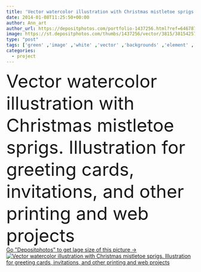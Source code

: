 ```yaml
---
title: 'Vector watercolor illustration with Christmas mistletoe sprigs'
date: 2014-01-08T11:25:50+00:00
author: Ann_art
author_url: https://depositphotos.com/portfolio-1437256.html?ref=64678756
image: https://st.depositphotos.com/thumbs/1437256/vector/3815/38154257/api_thumb_450.jpg?forcejpeg=true
type: "post"
tags: ['green' ,'image' ,'white' ,'vector' ,'backgrounds' ,'element' ,'illustration' ,'design' ,'painting' ,'christmas' ,'decoration' ,'holiday' ,'new' ,'art' ,'season' ,'nature' ,'herb' ,'leaf' ,'plants' ,'floral' ,'pattern' ,'fruit' ,'branch' ,'foliage' ,'seamless' ,'ornament' ,'watercolor' ,'year' ,'traditional' ,'wallpaper' ,'drawing' ,'repetition' ,'twig' ,'berries' ,'symbols' ,'mistletoe' ,'celebrations' ,'Christmas cards' ]
categories: 
  - project
---
```

<div aling="center">
            <font size="60"> Vector watercolor illustration with Christmas mistletoe sprigs. Illustration for greeting cards, invitations, and other printing and web projects</font>   
</div>
<div>
    <a href='https://st.depositphotos.com/thumbs/1437256/vector/3815/38154257/api_thumb_450.jpg?forcejpeg=true?ref=64678756' target=_blank > Go "Depositphotos" to get lage size of this picture ->
        <img href='https://st.depositphotos.com/thumbs/1437256/vector/3815/38154257/api_thumb_450.jpg?forcejpeg=true?ref=64678756' src='https://st.depositphotos.com/1437256/3815/v/950/depositphotos_38154257-stock-illustration-vector-watercolor-illustration-with-christmas.jpg?forcejpeg=true' alt='Vector watercolor illustration with Christmas mistletoe sprigs. Illustration for greeting cards, invitations, and other printing and web projects' >
    </a>
</div>
